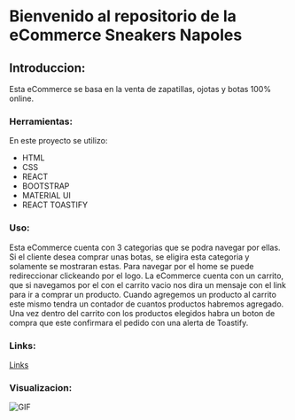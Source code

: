 # Bienvenido al repositorio de la eCommerce Sneakers Napoles

## Introduccion:
Esta eCommerce se basa en la venta de zapatillas, ojotas y botas 100% online. 

### Herramientas:
En este proyecto se utilizo:
- HTML
- CSS
- REACT
- BOOTSTRAP
- MATERIAL UI
- REACT TOASTIFY

### Uso:
Esta eCommerce cuenta con 3 categorias que se podra navegar por ellas. Si el cliente desea comprar unas botas, se eligira esta categoria y solamente se mostraran estas. Para navegar por el home se puede redireccionar clickeando por el logo. La eCommerce cuenta con un carrito, que si navegamos por el con el carrito vacio nos dira un mensaje con el link para ir a comprar un producto. Cuando agregemos un producto al carrito este mismo tendra un contador de cuantos productos habremos agregado. Una vez dentro del carrito con los productos elegidos habra un boton de compra que este confirmara el pedido con una alerta de Toastify.

### Links:

[Links](https://napolessneaker.000webhostapp.com/)

### Visualizacion:
![GIF](https://user-images.githubusercontent.com/103120376/198309012-5519974b-5e6a-4de1-ba1c-043344414f50.gif)
